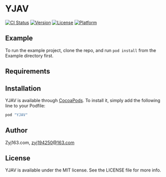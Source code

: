 # YJAV

[![CI Status](http://img.shields.io/travis/Zyj163.com/YJAV.svg?style=flat)](https://travis-ci.org/Zyj163.com/YJAV)
[![Version](https://img.shields.io/cocoapods/v/YJAV.svg?style=flat)](http://cocoapods.org/pods/YJAV)
[![License](https://img.shields.io/cocoapods/l/YJAV.svg?style=flat)](http://cocoapods.org/pods/YJAV)
[![Platform](https://img.shields.io/cocoapods/p/YJAV.svg?style=flat)](http://cocoapods.org/pods/YJAV)

## Example

To run the example project, clone the repo, and run `pod install` from the Example directory first.

## Requirements

## Installation

YJAV is available through [CocoaPods](http://cocoapods.org). To install
it, simply add the following line to your Podfile:

```ruby
pod "YJAV"
```

## Author

Zyj163.com, zyj194250@163.com

## License

YJAV is available under the MIT license. See the LICENSE file for more info.
